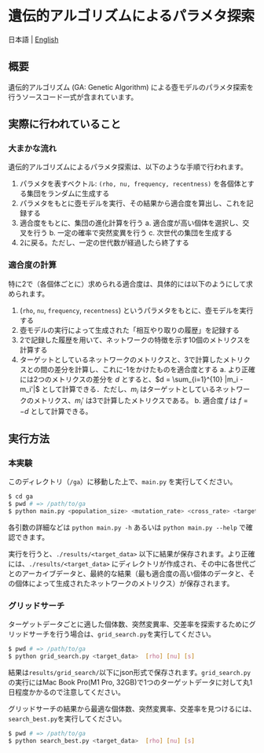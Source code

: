# 遺伝的アルゴリズムによるパラメタ探索

日本語 | [English](README.en.md)

## 概要

遺伝的アルゴリズム (GA: Genetic Algorithm) による壺モデルのパラメタ探索を行うソースコード一式が含まれています。

## 実際に行われていること

### 大まかな流れ

遺伝的アルゴリズムによるパラメタ探索は、以下のような手順で行われます。

1. パラメタを表すベクトル: `(rho, nu, frequency, recentness)` を各個体とする集団をランダムに生成する
2. パラメタをもとに壺モデルを実行、その結果から適合度を算出し、これを記録する
3. 適合度をもとに、集団の進化計算を行う
    a. 適合度が高い個体を選択し、交叉を行う
    b. 一定の確率で突然変異を行う
    c. 次世代の集団を生成する
4. 2に戻る。ただし、一定の世代数が経過したら終了する

### 適合度の計算

特に2で（各個体ごとに）求められる適合度は、具体的には以下のようにして求められます。

1. (`rho`, `nu`, `frequency`, `recentness`) というパラメタをもとに、壺モデルを実行する
2. 壺モデルの実行によって生成された「相互やり取りの履歴」を記録する
3. 2で記録した履歴を用いて、ネットワークの特徴を示す10個のメトリクスを計算する
4. ターゲットとしているネットワークのメトリクスと、3で計算したメトリクスとの間の差分を計算し、これに-1をかけたものを適合度とする
    a. より正確には2つのメトリクスの差分を $d$ とすると、$d = \sum_{i=1}^{10} |m_i - m_i'|$ として計算できる．ただし、$m_i$ はターゲットとしているネットワークのメトリクス、$m_i'$ は3で計算したメトリクスである。
    b. 適合度 $f$ は $f = -d$ として計算できる。

## 実行方法

### 本実験
このディレクトリ（`/ga`）に移動した上で、`main.py` を実行してください。

```bash
$ cd ga
$ pwd # => /path/to/ga
$ python main.py <population_size> <mutation_rate> <cross_rate> <target_data>  [rho] [nu] [s]
```

各引数の詳細などは `python main.py -h` あるいは `python main.py --help` で確認できます。

実行を行うと、`./results/<target_data>` 以下に結果が保存されます。より正確には、`./results/<target_data>` にディレクトリが作成され、その中に各世代ごとのアーカイブデータと、最終的な結果（最も適合度の高い個体のデータと、その個体によって生成されたネットワークのメトリクス）が保存されます。

### グリッドサーチ
ターゲットデータごとに適した個体数、突然変異率、交差率を探索するためにグリッドサーチを行う場合は、`grid_search.py`を実行してください。
```bash
$ pwd # => /path/to/ga
$ python grid_search.py <target_data>  [rho] [nu] [s]
```
結果は`results/grid_search/`以下にjson形式で保存されます。`grid_search.py`の実行にはMac Book Pro(M1 Pro, 32GB)で1つのターゲットデータに対して丸1日程度かかるので注意してください。

グリッドサーチの結果から最適な個体数、突然変異率、交差率を見つけるには、`search_best.py`を実行してください。
```bash
$ pwd # => /path/to/ga
$ python search_best.py <target_data>  [rho] [nu] [s]
```
